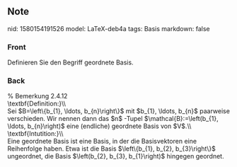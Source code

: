 ## Note
nid: 1580154191526
model: LaTeX-deb4a
tags: Basis
markdown: false

### Front
Definieren Sie den Begriff geordnete Basis.

### Back
<div>% Bemerkung 2.4.12 </div><div>\textbf{Definition:}\\</div>Sei $B=\left\{b_{1}, \ldots, b_{n}\right\}$ mit $b_{1}, \ldots, b_{n}$ paarweise verschieden. Wir nennen dann das $n$ -Tupel $\mathcal{B}:=\left(b_{1}, \ldots, b_{n}\right)$ eine (endliche) geordnete Basis von $V$.\\<div>
</div><div>\textbf{Intutition:}\\</div><div>Eine geordnete Basis ist eine Basis, in der die Basisvektoren eine Reihenfolge haben.  Etwa ist die Basis $\left\{b_{1}, b_{2}, b_{3}\right\}$ ungeordnet, die Basis $\left(b_{2}, b_{3}, b_{1}\right)$ hingegen geordnet.</div>
